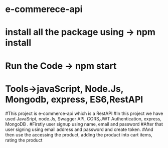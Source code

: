# e-commerece-api

# install all the package using -> npm install

# Run the Code -> npm start
# Tools->javaScript, Node.Js, Mongodb, express, ES6,RestAPI

#This project is e-commerce-api which is a RestAPI
#In this project we have used JavaSript, node.Js, Swagger API, CORS,JWT Authentication, express, MongoDB .
#Firstly user signup using name, email and password
#After that user signing using email address and password and create token.
#And then use the accessing the product, adding the product into cart items, rating the product
